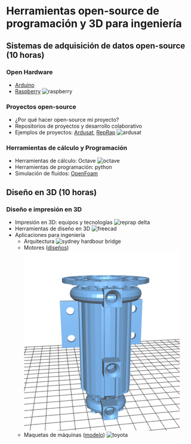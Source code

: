 
# Herramientas open-source de programación y 3D para ingeniería 

## Sistemas de adquisición de datos open-source (10 horas)

### Open Hardware 
* [Arduino](http://arduino.cc)
* [Raspberry](http://raspberry.org)
![raspberry](https://encrypted-tbn1.gstatic.com/images?q=tbn:ANd9GcRewkIkzuGGdt-ufFPAb3JdbnDVFT545gpviI3T6fFP1d0F8z-s)

### Proyectos open-source 
* ¿Por qué hacer open-source mi proyecto?
* Repositorios de proyectos y desarrollo colaborativo
* Ejemplos de proyectos: [Ardusat](http://en.wikipedia.org/wiki/ArduSat), [RepRap](reprap.org/)	
![ardusat](http://upload.wikimedia.org/wikipedia/commons/thumb/9/9d/ArduSat3.png/390px-ArduSat3.png)

### Herramientas de cálculo y Programación
* Herramientas de cálculo: Octave
![octave](http://mcx.sourceforge.net/upload/octave_mcxlab.png)
* Herramientas de programación: python
* Simulación de fluidos: [OpenFoam](http://www.openfoam.com/)
## Diseño en 3D (10 horas)

### Diseño e impresión en 3D 
* Impresión en 3D: equipos y tecnologías
![reprap delta](http://jeromeabel.net/files/ressources/democratie-industrielle/bonus-images/fab/delta-robot-reprap-helium-frog.jpg)
* Herramientas de diseño en 3D
![freecad](http://jeromeabel.net/files/ressources/democratie-industrielle/bonus-images/fab/FreeCAD_aeroponic_system.jpg)
* Aplicaciones para ingeniería
	* Arquitectura 
	![sydney hardbour bridge](https://c4.staticflickr.com/8/7369/9148811913_5e6288750d_n.jpg)
	* Motores ([diseños](https://github.com/gNSortino/OSREngines))
	![osrEngine](OSREngine.png)
	* Maquetas de máquinas ([modelo](http://www.thingiverse.com/thing:644933))
	![toyota](http://thingiverse-production-new.s3.amazonaws.com/renders/09/c5/6c/6e/da/IMG_0848_preview_featured.JPG)